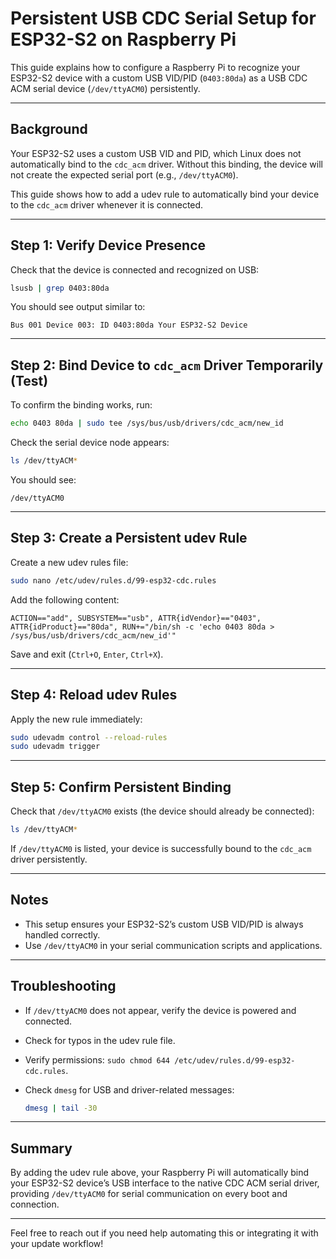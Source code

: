 
# Persistent USB CDC Serial Setup for ESP32-S2 on Raspberry Pi

This guide explains how to configure a Raspberry Pi to recognize your ESP32-S2 device with a custom USB VID/PID (`0403:80da`) as a USB CDC ACM serial device (`/dev/ttyACM0`) persistently.

---

## Background

Your ESP32-S2 uses a custom USB VID and PID, which Linux does not automatically bind to the `cdc_acm` driver. Without this binding, the device will not create the expected serial port (e.g., `/dev/ttyACM0`).

This guide shows how to add a udev rule to automatically bind your device to the `cdc_acm` driver whenever it is connected.

---

## Step 1: Verify Device Presence

Check that the device is connected and recognized on USB:

```bash
lsusb | grep 0403:80da
```

You should see output similar to:

```
Bus 001 Device 003: ID 0403:80da Your ESP32-S2 Device
```

---

## Step 2: Bind Device to `cdc_acm` Driver Temporarily (Test)

To confirm the binding works, run:

```bash
echo 0403 80da | sudo tee /sys/bus/usb/drivers/cdc_acm/new_id
```

Check the serial device node appears:

```bash
ls /dev/ttyACM*
```

You should see:

```
/dev/ttyACM0
```

---

## Step 3: Create a Persistent udev Rule

Create a new udev rules file:

```bash
sudo nano /etc/udev/rules.d/99-esp32-cdc.rules
```

Add the following content:

```udev
ACTION=="add", SUBSYSTEM=="usb", ATTR{idVendor}=="0403", ATTR{idProduct}=="80da", RUN+="/bin/sh -c 'echo 0403 80da > /sys/bus/usb/drivers/cdc_acm/new_id'"
```

Save and exit (`Ctrl+O`, `Enter`, `Ctrl+X`).

---

## Step 4: Reload udev Rules

Apply the new rule immediately:

```bash
sudo udevadm control --reload-rules
sudo udevadm trigger
```

---

## Step 5: Confirm Persistent Binding

Check that `/dev/ttyACM0` exists (the device should already be connected):

```bash
ls /dev/ttyACM*
```

If `/dev/ttyACM0` is listed, your device is successfully bound to the `cdc_acm` driver persistently.

---

## Notes

- This setup ensures your ESP32-S2’s custom USB VID/PID is always handled correctly.
- Use `/dev/ttyACM0` in your serial communication scripts and applications.

---

## Troubleshooting

- If `/dev/ttyACM0` does not appear, verify the device is powered and connected.
- Check for typos in the udev rule file.
- Verify permissions: `sudo chmod 644 /etc/udev/rules.d/99-esp32-cdc.rules`.
- Check `dmesg` for USB and driver-related messages:

  ```bash
  dmesg | tail -30
  ```

---

## Summary

By adding the udev rule above, your Raspberry Pi will automatically bind your ESP32-S2 device’s USB interface to the native CDC ACM serial driver, providing `/dev/ttyACM0` for serial communication on every boot and connection.

---

Feel free to reach out if you need help automating this or integrating it with your update workflow!
